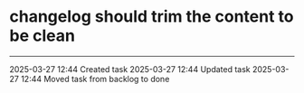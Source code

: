 changelog should trim the content to be clean
===

---

2025-03-27 12:44	Created task
2025-03-27 12:44	Updated task
2025-03-27 12:44	Moved task from backlog to done